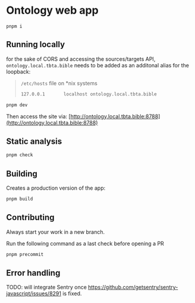 # Ontology web app

`pnpm i`

## Running locally

for the sake of CORS and accessing the sources/targets API, `ontology.local.tbta.bible` needs to be added as an additonal alias for the loopback:

> `/etc/hosts` file on *nix systems
> ```bash
> 127.0.0.1       localhost ontology.local.tbta.bible
> ```

```bash
pnpm dev
```

Then access the site via: [http://ontology.local.tbta.bible:8788](http://ontology.local.tbta.bible:8788)

## Static analysis

```bash
pnpm check
```

## Building

Creates a production version of the app:

```bash
pnpm build
```

## Contributing

Always start your work in a new branch.

Run the following command as a last check before opening a PR

```bash
pnpm precommit
```

## Error handling

TODO: will integrate Sentry once https://github.com/getsentry/sentry-javascript/issues/8291 is fixed.
